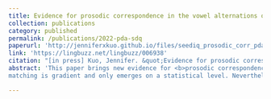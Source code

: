 ```yaml
---
title: Evidence for prosodic correspondence in the vowel alternations of Tgdaya Seediq
collection: publications
category: published
permalink: /publications/2022-pda-sdq
paperurl: 'http://jenniferxkuo.github.io/files/seediq_prosodic_corr_pda.pdf'
link: 'https://lingbuzz.net/lingbuzz/006938'
citation: "[in press] Kuo, Jennifer. &quot;Evidence for prosodic correspondence in the vowel alternations of Tgdaya Seediq.&quot; To appear in <i>Phonological Data and Analysis</i>."
abstract: 'This paper brings new evidence for <b>prosodic correspondence</b>, where prosodic units (e.g. main-stressed nuclei and prominent syllables) of morphologically related forms are compared. Since prosodic correspondence was formalized in Crosswhite’s (1998) analysis of Chamorro, it has received almost no empirical discussion. I argue that Tgdaya Seediq (Austronesian, Atayalic) has vowel alternations which should be analyzed using prosodic correspondence. In Seediq, stem and suffixed forms tend to share the same stressed syllable nucleus. This <b>vowel matching</b> pattern cannot be explained as surface harmony, but it can be explained as the result of a constraint enforcing vowel identity of main-stressed nuclei in morphologically related forms. Unlike the categorical alternations analyzed by Crosswhite (1998), Seediq vowel
matching is gradient and only emerges on a statistical level. Nevertheless, prosodic correspondence appears to be active in the synchronic grammar of Seediq; in a production experiment, speakers applied vowel matching to novel forms, and even over-generalized it to environments not predicted by lexical statistics. Vowel matching is modeled in Maximum Entropy Harmonic Grammar (Goldwater & Johnson 2003), a stochastic variant of OT. I use prosodic correspondence to model vowel matching, and Zuraw’s (2000) dual listing approach to capture the discrepancy between lexical and experimental results.'

---
```

